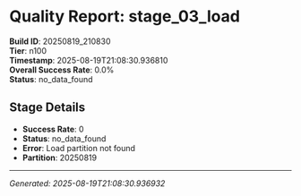 # Quality Report: stage_03_load

**Build ID**: 20250819_210830  
**Tier**: n100  
**Timestamp**: 2025-08-19T21:08:30.936810  
**Overall Success Rate**: 0.0%  
**Status**: no_data_found

## Stage Details

- **Success Rate**: 0
- **Status**: no_data_found
- **Error**: Load partition not found
- **Partition**: 20250819

---
*Generated: 2025-08-19T21:08:30.936932*
